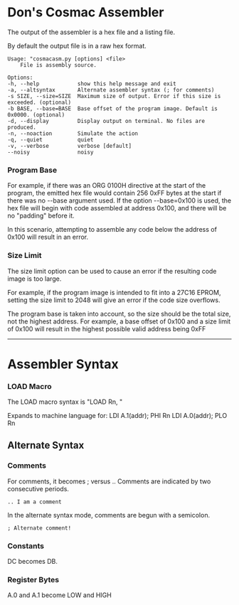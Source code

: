 # Don's Cosmac Assembler



The output of the assembler is a hex file and a listing file.

By default the output file is in a raw hex format.



    Usage: "cosmacasm.py [options] <file>
        File is assembly source.

    Options:
    -h, --help            show this help message and exit
    -a, --altsyntax       Alternate assembler syntax (; for comments)
    -s SIZE, --size=SIZE  Maximum size of output. Error if this size is exceeded. (optional)
    -b BASE, --base=BASE  Base offset of the program image. Default is 0x0000. (optional)
    -d, --display         Display output on terminal. No files are produced.
    -n, --noaction        Simulate the action
    -q, --quiet           quiet
    -v, --verbose         verbose [default]
    --noisy               noisy


### Program Base

For example, if there was an ORG 0100H directive at the start of the program, the emitted hex file would contain 256 0xFF bytes at the start if there was no --base argument used.
If the option --base=0x100 is used, the hex file will begin with code assembled at address 0x100, and there will be no "padding" before it.

In this scenario, attempting to assemble any code below the address of 0x100 will result in an error.

### Size Limit

The size limit option can be used to cause an error if the resulting code image is too large.

For example, if the program image is intended to fit into a 27C16 EPROM, setting the size limit to 2048 will give an error if the code size overflows.

The program base is taken into account, so the size should be the total size, not the highest address. For example, a base offset of 0x100 and a size limit of 0x100 will result in the highest possible valid address being 0xFF

---------------------------------------------------------------------------

# Assembler Syntax

### LOAD Macro

The LOAD macro syntax is "LOAD Rn, <addr>"

Expands to machine language for:
LDI A.1(addr); PHI Rn
LDI A.0(addr); PLO Rn


## Alternate Syntax

### Comments

For comments, it becomes ; versus ..
Comments are indicated by two consecutive periods.

    .. I am a comment

In the alternate syntax mode, comments are begun with a semicolon.

    ; Alternate comment!

### Constants

DC becomes DB.

### Register Bytes

A.0 and A.1 become LOW and HIGH
